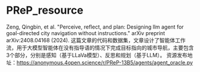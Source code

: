 # PReP_resource
Zeng, Qingbin, et al. "Perceive, reflect, and plan: Designing llm agent for goal-directed city navigation without instructions." arXiv preprint arXiv:2408.04168 (2024).
这篇文章的代码和数据集，文章设计了智能体工作流，用于大模型智能体在没有指导语的情况下完成目标指向的城市导航，主要包含3个部分，分别是感知（基于LLaVa模型）、反思和规划（基于LLM）。
资源发布地址：https://anonymous.4open.science/r/PReP-13B5/agents/agent_oracle.py

